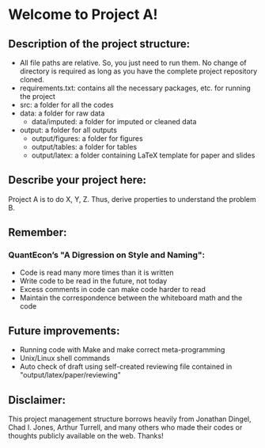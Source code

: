 # Welcome to Project A!


## Description of the project structure: 
- All file paths are relative. So, you just need to run them. No change of directory is required as long as you have the complete project repository cloned. 
- requirements.txt: contains all the necessary packages, etc. for running the project
- src: a folder for all the codes
- data: a folder for raw data
    - data/imputed: a folder for imputed or cleaned data
- output: a folder for all outputs
    - output/figures: a folder for figures
    - output/tables: a folder for tables
    - output/latex: a folder containing LaTeX template for paper and slides


## Describe your project here: 
Project A is to do X, Y, Z. Thus, derive properties to understand the problem B. 

## Remember: 
### QuantEcon’s "A Digression on Style and Naming":
- Code is read many more times than it is written
- Write code to be read in the future, not today
- Excess comments in code can make code harder to read
- Maintain the correspondence between the whiteboard math and the code


## Future improvements:
- Running code with Make and make correct meta-programming
- Unix/Linux shell commands
- Auto check of draft using self-created reviewing file contained in "output/latex/paper/reviewing"


## Disclaimer: 
This project management structure borrows heavily from Jonathan Dingel, Chad I. Jones, Arthur Turrell, and many others who made their codes or thoughts publicly available on the web. Thanks! 
